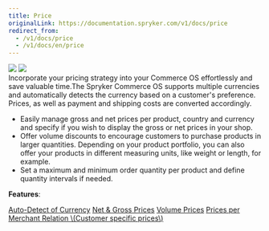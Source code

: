 ```yaml
---
title: Price
originalLink: https://documentation.spryker.com/v1/docs/price
redirect_from:
  - /v1/docs/price
  - /v1/docs/en/price
---
```


<div class='feature-text'>
    <div class='feature-images'>
    <img class="light-mode" src="https://spryker.s3.eu-central-1.amazonaws.com/docs/Document+360/Capabilities+icons/light/price.svg"/>
    <img class="dark-mode" src="https://spryker.s3.eu-central-1.amazonaws.com/docs/Document+360/Capabilities+icons/dark/price.svg"/>
    </div>
    <div class="feature-text-wrap">
Incorporate your pricing strategy into your Commerce OS effortlessly and save valuable time.The Spryker Commerce OS supports multiple currencies and automatically detects the currency based on a customer's preference. Prices, as well as payment and shipping costs are converted accordingly.

- Easily manage gross and net prices per product, country and currency and specify if you wish to display the gross or net prices in your shop.
- Offer volume discounts to encourage customers to purchase products in larger quantities. Depending on your product portfolio, you can also offer your products in different measuring units, like weight or length, for example.
- Set a maximum and minimum order quantity per product and define quantity intervals if needed.
</div>
</div>

**Features**:
<div>
<a class="feature-link" href="https://documentation.spryker.com/v1/docs/auto-detect-currency">Auto-Detect of Currency</a>
<a class="feature-link" href="https://documentation.spryker.com/v1/docs/net-gross-price">Net & Gross Prices</a>
<a class="feature-link" href="https://documentation.spryker.com/v1/docs/volume-prices">Volume Prices</a>
    <a class="feature-link" href="https://documentation.spryker.com/v1/docs/price-per-merchant-relation">Prices per Merchant Relation \(Customer specific prices\)</a> 
</div>
